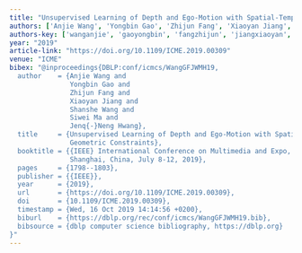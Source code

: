 ```yaml
---
title: "Unsupervised Learning of Depth and Ego-Motion with Spatial-Temporal Geometric Constraints"
authors: ['Anjie Wang', 'Yongbin Gao', 'Zhijun Fang', 'Xiaoyan Jiang', 'Shanshe Wang', 'Siwei Ma', 'Jenq-Neng Hwang']
authors-key: ['wanganjie', 'gaoyongbin', 'fangzhijun', 'jiangxiaoyan', 'wangshanshe', 'masiwei', 'hwangjenqneng']
year: "2019"
article-link: "https://doi.org/10.1109/ICME.2019.00309"
venue: "ICME"
bibex: "@inproceedings{DBLP:conf/icmcs/WangGFJWMH19,
  author    = {Anjie Wang and
               Yongbin Gao and
               Zhijun Fang and
               Xiaoyan Jiang and
               Shanshe Wang and
               Siwei Ma and
               Jenq{-}Neng Hwang},
  title     = {Unsupervised Learning of Depth and Ego-Motion with Spatial-Temporal
               Geometric Constraints},
  booktitle = {{IEEE} International Conference on Multimedia and Expo, {ICME} 2019,
               Shanghai, China, July 8-12, 2019},
  pages     = {1798--1803},
  publisher = {{IEEE}},
  year      = {2019},
  url       = {https://doi.org/10.1109/ICME.2019.00309},
  doi       = {10.1109/ICME.2019.00309},
  timestamp = {Wed, 16 Oct 2019 14:14:56 +0200},
  biburl    = {https://dblp.org/rec/conf/icmcs/WangGFJWMH19.bib},
  bibsource = {dblp computer science bibliography, https://dblp.org}
}"
---
```


